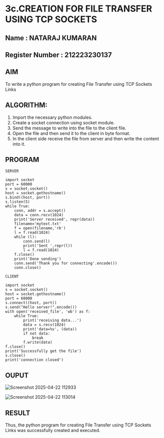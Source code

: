 # 3c.CREATION FOR FILE TRANSFER USING TCP SOCKETS
## Name : NATARAJ KUMARAN
## Register Number : 212223230137
## AIM
To write a python program for creating File Transfer using TCP Sockets Links
## ALGORITHM:
1. Import the necessary python modules.
2. Create a socket connection using socket module.
3. Send the message to write into the file to the client file.
4. Open the file and then send it to the client in byte format.
5. In the client side receive the file from server and then write the content into it.
## PROGRAM
```
SERVER

import socket
port = 60000
s = socket.socket()
host = socket.gethostname()
s.bind((host, port))
s.listen(5)
while True:
    conn, addr = s.accept()
    data = conn.recv(1024)
    print('Server received', repr(data))
    filename='mytext.txt'
    f = open(filename,'rb')
    l = f.read(1024)
    while (l):
        conn.send(l)
        print('Sent ',repr(l))
        l = f.read(1024)
    f.close()
    print('Done sending')
    conn.send('Thank you for connecting'.encode())
    conn.close()
```
```
CLIENT

import socket
s = socket.socket()
host = socket.gethostname()
port = 60000
s.connect((host, port))
s.send("Hello server!".encode())
with open('received_file', 'wb') as f:
    while True:
        print('receiving data...')
        data = s.recv(1024)
        print('data=%s', (data))
        if not data:
            break
        f.write(data)
f.close()
print('Successfully get the file')
s.close()
print('connection closed')

```
## OUPUT
![Screenshot 2025-04-22 112933](https://github.com/user-attachments/assets/bf8f3886-43f0-4f8f-b788-7b8da8c0abeb)

![Screenshot 2025-04-22 113014](https://github.com/user-attachments/assets/84f51be5-cb17-4477-a768-44f151daca77)

## RESULT
Thus, the python program for creating File Transfer using TCP Sockets Links was 
successfully created and executed.
